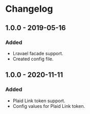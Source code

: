 # Changelog

## 1.0.0 - 2019-05-16
### Added
- Lravael facade support.
- Created config file.

## 1.0.0 - 2020-11-11
### Added
- Plaid Link token support.
- Config values for Plaid Link token.
